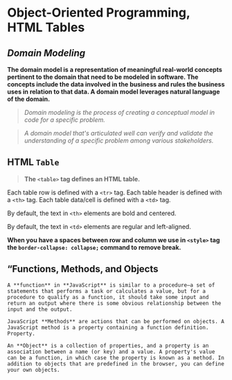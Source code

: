 # Object-Oriented Programming, HTML Tables

## *Domain Modeling*

**The domain model is a representation of meaningful real-world concepts pertinent to the domain that need to be modeled in software. The concepts include the data involved in the business and rules the business uses in relation to that data. A domain model leverages natural language of the domain.**

> *Domain modeling is the process of creating a conceptual model in code for a specific problem.*

> *A domain model that's articulated well can verify and validate the understanding of a specific problem among various stakeholders.*

## HTML `Table`

> **The `<table>` tag defines an HTML table.**

Each table row is defined with a `<tr>` tag. Each table header is defined with a `<th>` tag. Each table data/cell is defined with a `<td>` tag.

By default, the text in `<th>` elements are bold and centered.

By default, the text in `<td>` elements are regular and left-aligned.

**When you have a spaces between row and column we use in `<style>` tag the `border-collapse: collapse;` command to remove break.**

## “Functions, Methods, and Objects

`A **function** in **JavaScript** is similar to a procedure—a set of statements that performs a task or calculates a value, but for a procedure to qualify as a function, it should take some input and return an output where there is some obvious relationship between the input and the output.`

`JavaScript **Methods** are actions that can be performed on objects. A JavaScript method is a property containing a function definition. Property.`

`An **Object** is a collection of properties, and a property is an association between a name (or key) and a value. A property's value can be a function, in which case the property is known as a method. In addition to objects that are predefined in the browser, you can define your own objects.`